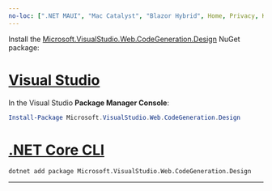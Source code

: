 ```yaml
---
no-loc: [".NET MAUI", "Mac Catalyst", "Blazor Hybrid", Home, Privacy, Kestrel, appsettings.json, "ASP.NET Core Identity", cookie, Cookie, Blazor, "Blazor Server", "Blazor WebAssembly", "Identity", "Let's Encrypt", Razor, SignalR]
---
```

Install the [Microsoft.VisualStudio.Web.CodeGeneration.Design](https://www.nuget.org/packages/Microsoft.VisualStudio.Web.CodeGeneration.Design/) NuGet package:

# [Visual Studio](#tab/visual-studio)

In the Visual Studio **Package Manager Console**:

```powershell
Install-Package Microsoft.VisualStudio.Web.CodeGeneration.Design
```

# [.NET Core CLI](#tab/netcore-cli)

```dotnetcli
dotnet add package Microsoft.VisualStudio.Web.CodeGeneration.Design
```

---
